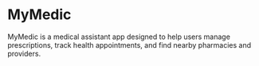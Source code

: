 # MyMedic

MyMedic is a medical assistant app designed to help users manage prescriptions, track health appointments, and find nearby pharmacies and providers.
